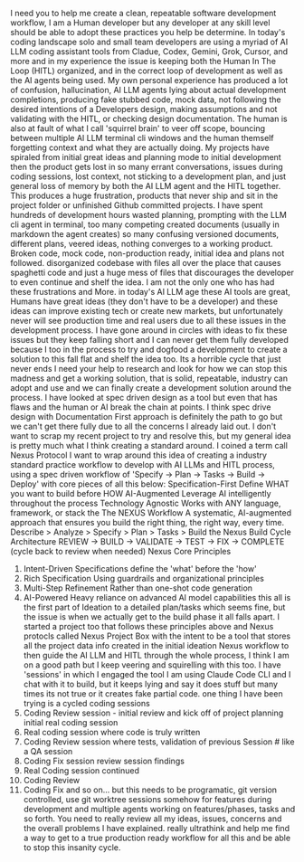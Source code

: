 I need you to help me create a clean, repeatable software development workflow, I am a Human developer but any developer at any skill level should be able to adopt these practices you help be determine. In today's coding landscape solo and small team developers are using a myriad of AI LLM coding assistant tools from Cladue, Codex, Gemini, Grok, Cursor, and more and in my experience the issue is keeping both the Human In The Loop (HITL) organized, and in the correct loop of development as well as the AI agents being used. 
My own personal experience has produced a lot of confusion, hallucination, AI LLM agents lying about actual development completions, producing fake stubbed code, mock data, not following the desired intentions of a Developers design, making assumptions and not validating with the HITL, or checking design documentation. The human is also at fault of what I call 'squirrel brain' to veer off scope, bouncing between multiple AI LLM terminal cli windows and the human themself forgetting context and what they are actually doing. 
My projects have spiraled from initial great ideas and planning mode to initial development then the product gets lost in so many errant conversations, issues during coding sessions, lost context, not sticking to a development plan, and just general loss of memory by both the AI LLM agent and the HITL together. 
This produces a huge frustration, products that never ship and sit in the project folder or unfinished Github committed projects. 
I have spent hundreds of development hours wasted planning, prompting with the LLM cli agent in terminal, too many competing created documents (usually in markdown the agent creates) so many confusing versioned documents, different plans, veered ideas, nothing converges to a working product. Broken code, mock code, non-production ready, initial idea and plans not followed. disorganized codebase with files all over the place that causes spaghetti code and just a huge mess of files that discourages the developer to even continue and shelf the idea. 
I am not the only one who has had these frustrations and More. in today's AI LLM age these AI tools are great, Humans have great ideas (they don't have to be a developer) and these ideas can improve existing tech or create new markets, but unfortunately never will see production time and real users due to all these issues in the development process. I have gone around in circles with ideas to fix these issues but they keep falling short and I can never get them fully developed because I too in the process to try and dogfood a development to create a solution to this fall flat and shelf the idea too. Its a horrible cycle that just never ends I need your help to research and look for how we can stop this madness and get a working solution, that is solid, repeatable, industry can adopt and use and we can finally create a development solution around the process. I have looked at spec driven design as a tool but even that has flaws and the human or AI break the chain at points. I think spec drive design with Documentation First approach is definitely the path to go but we can't get there fully due to all the concerns I already laid out. 
I don't want to scrap my recent project to try and resolve this, but my general idea is pretty much what I think creating a standard around. I coined a term call Nexus Protocol I want to wrap around this idea of creating a industry standard practice workflow to develop with AI LLMs and HITL process, using a spec driven workflow of 'Specify → Plan → Tasks → Build → Deploy' with core pieces of all this below:
Specification-First
Define WHAT you want to build before HOW
AI-Augmented
Leverage AI intelligently throughout the process
Technology Agnostic
Works with ANY language, framework, or stack
the The NEXUS Workflow
A systematic, AI-augmented approach that ensures you build the right thing, the right way, every time.
Describe > Analyze > Specify > Plan > Tasks > Build
the Nexus Build Cycle Architecture
REVIEW -> BUILD -> VALIDATE -> TEST -> FIX -> COMPLETE (cycle back to review when needed)
Nexus Core Principles
1. Intent-Driven
Specifications define the 'what' before the 'how'
2. Rich Specification
Using guardrails and organizational principles
3. Multi-Step Refinement
Rather than one-shot code generation
4. AI-Powered
Heavy reliance on advanced AI model capabilities
this all is the first part of Ideation to a detailed plan/tasks which seems fine, but the issue is when we actually get to the build phase it all falls apart. I started a project too that follows these principles above and Nexus protocls called Nexus Project Box with the intent to be a tool that stores all the project data info created in the initial ideation Nexus workflow to then guide the AI LLM and HITL through the whole process, I think I am on a good path but I keep veering and squirelling with this too. I have 'sessions' in which I engaged the tool I am using Claude Code CLI and I chat with it to build, but it keeps lying and say it does stuff but many times its not true or it creates fake partial code. one thing I have been trying is a cycled coding sessions
1. Coding Review session -  initial review and kick off of project planning initial real coding session
2. Real coding session where code is truly written
3. Coding Review session where tests, validation of previous Session # like a QA session
4. Coding Fix session review session findings
5. Real Coding session continued
6. Coding Review
7. Coding Fix
and so on... but this needs to be programatic, git version controlled, use git worktree sessions somehow for features during development and multiple agents working on features/phases, tasks and so forth.
You need to really review all my ideas, issues, concerns and the overall problems I have explained. really ultrathink and help me find a way to get to a true production ready workflow for all this and be able to stop this insanity cycle.
